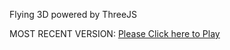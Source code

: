 Flying 3D powered by ThreeJS

MOST RECENT VERSION: [Please Click here to Play](https://rawcdn.githack.com/alperenbutun/Flying-3d/a43e19a/index.html)
